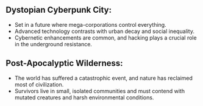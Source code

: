 ## Dystopian Cyberpunk City:
 - Set in a future where mega-corporations control everything.
 - Advanced technology contrasts with urban decay and social inequality.
 - Cybernetic enhancements are common, and hacking plays a crucial role in the underground resistance.

## Post-Apocalyptic Wilderness:
 - The world has suffered a catastrophic event, and nature has reclaimed most of civilization.
 - Survivors live in small, isolated communities and must contend with mutated creatures and harsh environmental conditions.
